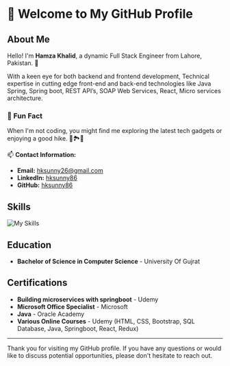 # 👋 Welcome to My GitHub Profile

## About Me

Hello! I'm **Hamza Khalid**, a dynamic Full Stack Engineer from Lahore, Pakistan. 🚀

With a keen eye for both backend and frontend development, Technical expertise in cutting edge front-end and back-end technologies like Java Spring, Spring boot, REST API’s, SOAP Web Services, React, Micro services architecture.

### 🎉 Fun Fact
When I'm not coding, you might find me exploring the latest tech gadgets or enjoying a good hike. 🌲🏞️🔧

📫 **Contact Information:**

- **Email:** [hksunny26@gmail.com](mailto:hksunny26@gmail.com)
- **LinkedIn:** [hksunny86](https://www.linkedin.com/in/hksunny86/)
- **GitHub:** [hksunny86](https://github.com/hksunny86)

## Skills

![My Skills](https://skillicons.dev/icons?i=java,spring,hibernate,git,gitlab,github,postman,idea,eclipse,npm,yarn,javascript,jquery,react,redux,html,css,tailwind,bootstrap,materialui,mysql,postgres,mongodb,sqlite,sequelize,firebase,aws,figma,kali,ps,powershell,windows,visualstudio,vscode&perline=10)


## Education

- **Bachelor of Science in Computer Science** - University Of Gujrat

## Certifications

- **Building microservices with springboot** - Udemy
- **Microsoft Office Specialist** - Microsoft
- **Java** - Oracle Academy
- **Various Online Courses** - Udemy (HTML, CSS, Bootstrap, SQL Database, Java, Springboot, React, Redux)

---

Thank you for visiting my GitHub profile. If you have any questions or would like to discuss potential opportunities, please don't hesitate to reach out.
